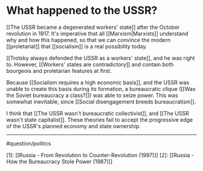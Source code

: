 # What happened to the USSR?
 [[The USSR became a degenerated workers' state]] after the October revolution in 1917. It's imperative that all [[Marxism|Marxists]] understand why and how this happened, so that we can convince the modern [[proletariat]] that [[socialism]] is a real possibility today. 

[[Trotsky always defended the USSR as a workers' state]], and he was right to. However, [[Workers' states are contradictory]] and contain both bourgeois and proletarian features at first. 

Because [[Socialism requires a high economic basis]], and the USSR was unable to create this basis during its formation, a bureaucratic clique ([[Was the Soviet bureaucracy a class?]]) was able to seize power. This was somewhat inevitable, since [[Social disengagement breeds bureaucratism]]. 

I think that [[The USSR wasn't bureaucratic collectivist]], and [[The USSR wasn't state capitalist]]. These theories fail to accept the progressive edge of the USSR's planned economy and state ownership.

---
#question/politics 

[1]: [[Russia - From Revolution to Counter-Revolution (1997)]]
[2]: [[Russia - How the Bureaucracy Stole Power (1987)]]